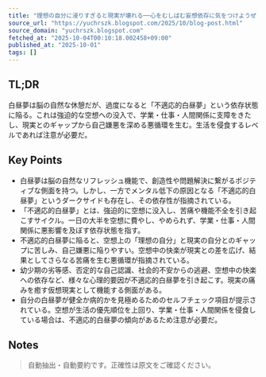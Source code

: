 ```yaml
---
title: "理想の自分に浸りすぎると現実が壊れる──心をむしばむ妄想依存に気をつけようぜ！って研究の話"
source_url: "https://yuchrszk.blogspot.com/2025/10/blog-post.html"
source_domain: "yuchrszk.blogspot.com"
fetched_at: "2025-10-04T00:10:18.002458+09:00"
published_at: "2025-10-01"
tags: []
---
```


## TL;DR

白昼夢は脳の自然な休憩だが、過度になると「不適応的白昼夢」という依存状態に陥る。これは強迫的な空想への没入で、学業・仕事・人間関係に支障をきたし、現実とのギャップから自己嫌悪を深める悪循環を生む。生活を侵食するレベルであれば注意が必要だ。

## Key Points

- 白昼夢は脳の自然なリフレッシュ機能で、創造性や問題解決に繋がるポジティブな側面を持つ。しかし、一方でメンタル低下の原因となる「不適応的白昼夢」というダークサイドも存在し、その依存性が指摘されている。
- 「不適応的白昼夢」とは、強迫的に空想に没入し、苦痛や機能不全を引き起こすサイクル。一日の大半を空想に費やし、やめられず、学業・仕事・人間関係に悪影響を及ぼす依存状態を指す。
- 不適応的白昼夢に陥ると、空想上の「理想の自分」と現実の自分とのギャップに苦しみ、自己嫌悪に陥りやすい。空想中の快楽が現実との差を広げ、結果としてさらなる苦痛を生む悪循環が指摘されている。
- 幼少期の劣等感、否定的な自己認識、社会的不安からの逃避、空想中の快楽への依存など、様々な心理的要因が不適応的白昼夢を引き起こす。現実の痛みを癒す仮想現実として機能する側面がある。
- 自分の白昼夢が健全か病的かを見極めるためのセルフチェック項目が提示されている。空想が生活の優先順位を上回り、学業・仕事・人間関係を侵食している場合は、不適応的白昼夢の傾向があるため注意が必要だ。

## Notes

> 自動抽出・自動要約です。正確性は原文をご確認ください。